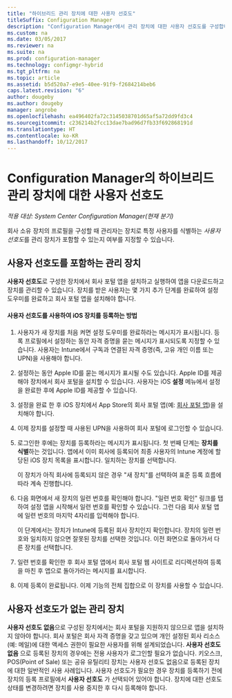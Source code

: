 ```yaml
---
title: "하이브리드 관리 장치에 대한 사용자 선호도"
titleSuffix: Configuration Manager
description: "Configuration Manager에서 관리 장치에 대한 사용자 선호도를 구성합니다."
ms.custom: na
ms.date: 03/05/2017
ms.reviewer: na
ms.suite: na
ms.prod: configuration-manager
ms.technology: configmgr-hybrid
ms.tgt_pltfrm: na
ms.topic: article
ms.assetid: b5d520a7-e9e5-40ee-91f9-f2684214beb6
caps.latest.revision: "6"
author: dougeby
ms.author: dougeby
manager: angrobe
ms.openlocfilehash: ea496402fa72c3145038701d65af5a72dd9fd3c4
ms.sourcegitcommit: c236214b2fcc13dae7bad96d7fb33f692868191d
ms.translationtype: HT
ms.contentlocale: ko-KR
ms.lasthandoff: 10/12/2017
---
```

# <a name="user-affinity-for-hybrid-managed-devices-in-configuration-manager"></a>Configuration Manager의 하이브리드 관리 장치에 대한 사용자 선호도

*적용 대상: System Center Configuration Manager(현재 분기)*

회사 소유 장치의 프로필을 구성할 때 관리자는 장치로 특정 사용자를 식별하는 *사용자 선호도*를 관리 장치가 포함할 수 있는지 여부를 지정할 수 있습니다.  

##  <a name="BKMK_iOSCP"></a> 사용자 선호도를 포함하는 관리 장치  
 **사용자 선호도**로 구성한 장치에서 회사 포털 앱을 설치하고 실행하여 앱을 다운로드하고 장치를 관리할 수 있습니다. 장치를 받은 사용자는 몇 가지 추가 단계를 완료하여 설정 도우미를 완료하고 회사 포털 앱을 설치해야 합니다.  

#### <a name="how-to-enroll-ios-devices-with-user-affinity"></a>사용자 선호도를 사용하여 iOS 장치를 등록하는 방법  

1.  사용자가 새 장치를 처음 켜면 설정 도우미를 완료하라는 메시지가 표시됩니다. 등록 프로필에서 설정하는 동안 자격 증명을 묻는 메시지가 표시되도록 지정할 수 있습니다. 사용자는 Intune에서 구독과 연결된 자격 증명(즉, 고유 개인 이름 또는 UPN)을 사용해야 합니다.  

2.  설정하는 동안 Apple ID를 묻는 메시지가 표시될 수도 있습니다. Apple ID를 제공해야 장치에서 회사 포털을 설치할 수 있습니다. 사용자는 iOS **설정** 메뉴에서 설정을 완료한 후에 Apple ID를 제공할 수 있습니다.  

3.  설정을 완료 한 후 iOS 장치에서 App Store의 회사 포털 앱(예: [회사 포털 앱](https://itunes.apple.com/us/app/id719171358))을 설치해야 합니다.  

4.  이제 장치를 설정할 때 사용된 UPN을 사용하여 회사 포털에 로그인할 수 있습니다.  

5.  로그인한 후에는 장치를 등록하라는 메시지가 표시됩니다. 첫 번째 단계는 **장치를 식별**하는 것입니다. 앱에서 이미 회사에 등록되어 최종 사용자의 Intune 계정에 할당된 iOS 장치 목록을 표시합니다. 일치하는 장치를 선택합니다.  

     이 장치가 아직 회사에 등록되지 않은 경우 "새 장치"를 선택하여 표준 등록 흐름에 따라 계속 진행합니다.  

6.  다음 화면에서 새 장치의 일련 번호를 확인해야 합니다. "일련 번호 확인" 링크를 탭하여 설정 앱을 시작해서 일련 번호를 확인할 수 있습니다. 그런 다음 회사 포털 앱에 일련 번호의 마지막 4자리를 입력해야 합니다.  

     이 단계에서는 장치가 Intune에 등록된 회사 장치인지 확인합니다. 장치의 일련 번호와 일치하지 않으면 잘못된 장치를 선택한 것입니다. 이전 화면으로 돌아가서 다른 장치를 선택합니다.  

7.  일련 번호를 확인한 후 회사 포털 앱에서 회사 포털 웹 사이트로 리디렉션하여 등록을 마친 후 앱으로 돌아가라는 메시지를 표시합니다.  

8.  이제 등록이 완료됩니다. 이제 기능의 전체 집합으로 이 장치를 사용할 수 있습니다.  

##  <a name="BKMK_noUA"></a> 사용자 선호도가 없는 관리 장치  
 **사용자 선호도 없음**으로 구성된 장치에서는 회사 포털을 지원하지 않으므로 앱을 설치하지 않아야 합니다. 회사 포털은 회사 자격 증명을 갖고 있으며 개인 설정된 회사 리소스(예: 메일)에 대한 액세스 권한이 필요한 사용자를 위해 설계되었습니다. **사용자 선호도 없음** 으로 등록된 장치의 경우에는 전용 사용자가 로그인할 필요가 없습니다. 키오스크, POS(Point of Sale) 또는 공유 유틸리티 장치는 사용자 선호도 없음으로 등록된 장치에 대한 일반적인 사용 사례입니다. 사용자 선호도가 필요한 경우 장치를 등록하기 전에 장치의 등록 프로필에서 **사용자 선호도** 가 선택되어 있어야 합니다. 장치에 대한 선호도 상태를 변경하려면 장치를 사용 중지한 후 다시 등록해야 합니다.
